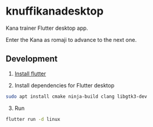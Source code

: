 # knuffikanadesktop

Kana trainer Flutter desktop app.

Enter the Kana as romaji to advance to the next one.

## Development

1. [Install flutter](https://docs.flutter.dev/get-started/install/linux)

2. Install dependencies for Flutter desktop
```bash
sudo apt install cmake ninja-build clang libgtk3-dev
```

3. Run
```bash
flutter run -d linux
```